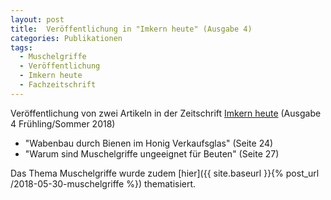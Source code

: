 ```yaml
---
layout: post
title:  Veröffentlichung in "Imkern heute" (Ausgabe 4)
categories: Publikationen
tags:
  - Muschelgriffe
  - Veröffentlichung
  - Imkern heute
  - Fachzeitschrift
---
```


Veröffentlichung von zwei Artikeln in der Zeitschrift [Imkern heute](http://meinesteirische.at)  (Ausgabe 4 Frühling/Sommer 2018)

- "Wabenbau durch Bienen im Honig Verkaufsglas" (Seite 24)
- "Warum sind Muschelgriffe ungeeignet für Beuten" (Seite 27)

Das Thema Muschelgriffe wurde zudem [hier]({{ site.baseurl }}{% post_url /2018-05-30-muschelgriffe %}) thematisiert.